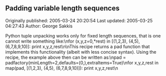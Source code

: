 ## Padding variable length sequences

Originally published: 2005-03-24 20:20:54
Last updated: 2005-03-25 04:27:43
Author: George Sakkis

Python tuple unpacking works only for fixed length sequences, that is one cannot write something like:\nfor (x,y,z=0,*rest) in [(1,2,3), (4,5), (6,7,8,9,10)]: print x,y,z,rest\n\nThis recipe returns a pad function that implements this functionality (albeit with less concise syntax). Using the recipe, the example above then can be written as:\npad = padfactory(minLength=2,defaults=(0,),extraItems=True)\nfor x,y,z,rest in map(pad, [(1,2,3), (4,5), (6,7,8,9,10)]): print x,y,z,rest\n